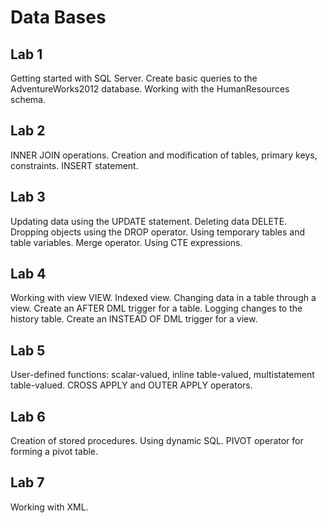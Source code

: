 # Data Bases

## Lab 1

Getting started with SQL Server. 
Create basic queries to the AdventureWorks2012 database. 
Working with the HumanResources schema.

## Lab 2

INNER JOIN operations. 
Creation and modification of tables, primary keys, constraints. 
INSERT statement.

## Lab 3

Updating data using the UPDATE statement. 
Deleting data DELETE. 
Dropping objects using the DROP operator. 
Using temporary tables and table variables. 
Merge operator. 
Using CTE expressions.

## Lab 4

Working with view VIEW. 
Indexed view. 
Changing data in a table through a view. 
Create an AFTER DML trigger for a table. 
Logging changes to the history table. 
Create an INSTEAD OF DML trigger for a view.

## Lab 5

User-defined functions: 
scalar-valued, 
inline table-valued, 
multistatement table-valued. 
CROSS APPLY and OUTER APPLY operators.

## Lab 6

Creation of stored procedures. 
Using dynamic SQL. 
PIVOT operator for forming a pivot table.

## Lab 7

Working with XML.